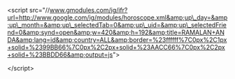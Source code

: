 

&lt;script src="//www.gmodules.com/ig/ifr?url=http://www.google.com/ig/modules/horoscope.xml&amp;up\_day=&amp;up\_month=&amp;up\_selectedTab=0&amp;up\_uid=&amp;up\_selectedFriend=0&amp;synd=open&amp;w=420&amp;h=192&amp;title=RAMALAN+ANDA&amp;lang=id&amp;country=ALL&amp;border=%23ffffff%7C0px%2C1px+solid+%2399BB66%7C0px%2C2px+solid+%23AACC66%7C0px%2C2px+solid+%23BBDD66&amp;output=js"&gt;



&lt;/script&gt;

